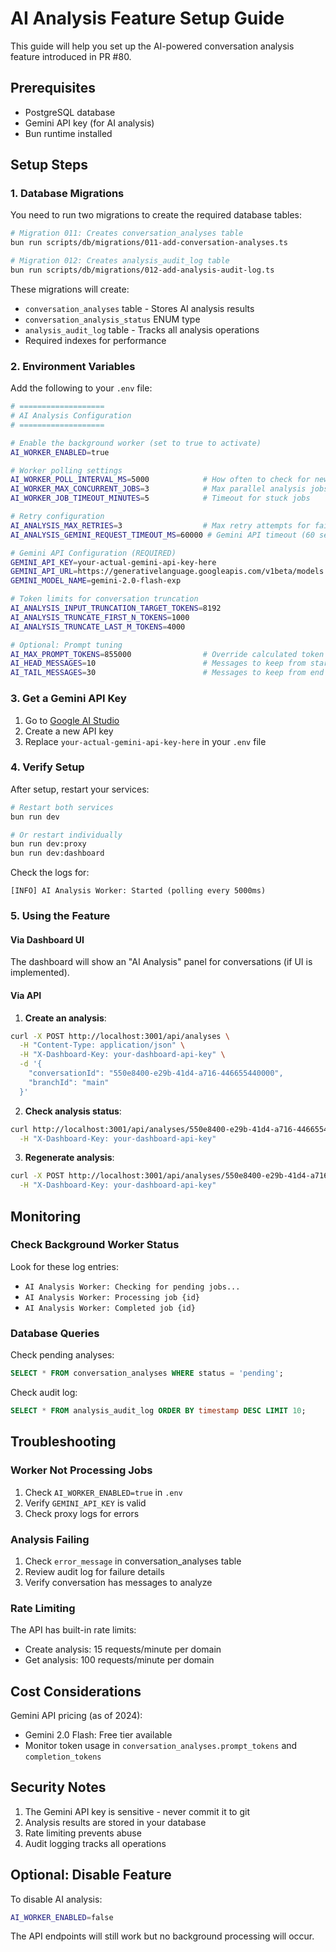 # AI Analysis Feature Setup Guide

This guide will help you set up the AI-powered conversation analysis feature introduced in PR #80.

## Prerequisites

- PostgreSQL database
- Gemini API key (for AI analysis)
- Bun runtime installed

## Setup Steps

### 1. Database Migrations

You need to run two migrations to create the required database tables:

```bash
# Migration 011: Creates conversation_analyses table
bun run scripts/db/migrations/011-add-conversation-analyses.ts

# Migration 012: Creates analysis_audit_log table
bun run scripts/db/migrations/012-add-analysis-audit-log.ts
```

These migrations will create:

- `conversation_analyses` table - Stores AI analysis results
- `conversation_analysis_status` ENUM type
- `analysis_audit_log` table - Tracks all analysis operations
- Required indexes for performance

### 2. Environment Variables

Add the following to your `.env` file:

```bash
# ===================
# AI Analysis Configuration
# ===================

# Enable the background worker (set to true to activate)
AI_WORKER_ENABLED=true

# Worker polling settings
AI_WORKER_POLL_INTERVAL_MS=5000            # How often to check for new jobs
AI_WORKER_MAX_CONCURRENT_JOBS=3            # Max parallel analysis jobs
AI_WORKER_JOB_TIMEOUT_MINUTES=5            # Timeout for stuck jobs

# Retry configuration
AI_ANALYSIS_MAX_RETRIES=3                  # Max retry attempts for failed analyses
AI_ANALYSIS_GEMINI_REQUEST_TIMEOUT_MS=60000 # Gemini API timeout (60 seconds)

# Gemini API Configuration (REQUIRED)
GEMINI_API_KEY=your-actual-gemini-api-key-here
GEMINI_API_URL=https://generativelanguage.googleapis.com/v1beta/models
GEMINI_MODEL_NAME=gemini-2.0-flash-exp

# Token limits for conversation truncation
AI_ANALYSIS_INPUT_TRUNCATION_TARGET_TOKENS=8192
AI_ANALYSIS_TRUNCATE_FIRST_N_TOKENS=1000
AI_ANALYSIS_TRUNCATE_LAST_M_TOKENS=4000

# Optional: Prompt tuning
AI_MAX_PROMPT_TOKENS=855000                # Override calculated token limit
AI_HEAD_MESSAGES=10                        # Messages to keep from start
AI_TAIL_MESSAGES=30                        # Messages to keep from end
```

### 3. Get a Gemini API Key

1. Go to [Google AI Studio](https://makersuite.google.com/app/apikey)
2. Create a new API key
3. Replace `your-actual-gemini-api-key-here` in your `.env` file

### 4. Verify Setup

After setup, restart your services:

```bash
# Restart both services
bun run dev

# Or restart individually
bun run dev:proxy
bun run dev:dashboard
```

Check the logs for:

```
[INFO] AI Analysis Worker: Started (polling every 5000ms)
```

### 5. Using the Feature

#### Via Dashboard UI

The dashboard will show an "AI Analysis" panel for conversations (if UI is implemented).

#### Via API

1. **Create an analysis**:

```bash
curl -X POST http://localhost:3001/api/analyses \
  -H "Content-Type: application/json" \
  -H "X-Dashboard-Key: your-dashboard-api-key" \
  -d '{
    "conversationId": "550e8400-e29b-41d4-a716-446655440000",
    "branchId": "main"
  }'
```

2. **Check analysis status**:

```bash
curl http://localhost:3001/api/analyses/550e8400-e29b-41d4-a716-446655440000/main \
  -H "X-Dashboard-Key: your-dashboard-api-key"
```

3. **Regenerate analysis**:

```bash
curl -X POST http://localhost:3001/api/analyses/550e8400-e29b-41d4-a716-446655440000/main/regenerate \
  -H "X-Dashboard-Key: your-dashboard-api-key"
```

## Monitoring

### Check Background Worker Status

Look for these log entries:

- `AI Analysis Worker: Checking for pending jobs...`
- `AI Analysis Worker: Processing job {id}`
- `AI Analysis Worker: Completed job {id}`

### Database Queries

Check pending analyses:

```sql
SELECT * FROM conversation_analyses WHERE status = 'pending';
```

Check audit log:

```sql
SELECT * FROM analysis_audit_log ORDER BY timestamp DESC LIMIT 10;
```

## Troubleshooting

### Worker Not Processing Jobs

1. Check `AI_WORKER_ENABLED=true` in `.env`
2. Verify `GEMINI_API_KEY` is valid
3. Check proxy logs for errors

### Analysis Failing

1. Check `error_message` in conversation_analyses table
2. Review audit log for failure details
3. Verify conversation has messages to analyze

### Rate Limiting

The API has built-in rate limits:

- Create analysis: 15 requests/minute per domain
- Get analysis: 100 requests/minute per domain

## Cost Considerations

Gemini API pricing (as of 2024):

- Gemini 2.0 Flash: Free tier available
- Monitor token usage in `conversation_analyses.prompt_tokens` and `completion_tokens`

## Security Notes

1. The Gemini API key is sensitive - never commit it to git
2. Analysis results are stored in your database
3. Rate limiting prevents abuse
4. Audit logging tracks all operations

## Optional: Disable Feature

To disable AI analysis:

```bash
AI_WORKER_ENABLED=false
```

The API endpoints will still work but no background processing will occur.
